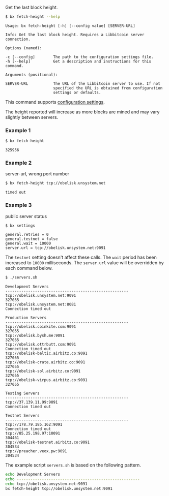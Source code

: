 Get the last block height.
```sh
$ bx fetch-height --help
```
```
Usage: bx fetch-height [-h] [--config value] [SERVER-URL]

Info: Get the last block height. Requires a Libbitcoin server connection.

Options (named):

-c [--config]        The path to the configuration settings file.
-h [--help]          Get a description and instructions for this command.

Arguments (positional):

SERVER-URL           The URL of the Libbitcoin server to use. If not
                     specified the URL is obtained from configuration
                     settings or defaults.
```
This command supports [configuration settings](Configuration-Settings).

The height reported will increase as more blocks are mined and may vary slightly between servers.
### Example 1
```sh
$ bx fetch-height
```
```
325956
```
### Example 2
server-url, wrong port number
```sh
$ bx fetch-height tcp://obelisk.unsystem.net
```
```
timed out
```
### Example 3
public server status
```sh
$ bx settings
```
```
general.retries = 0
general.testnet = false
general.wait = 10000
server.url = tcp://obelisk.unsystem.net:9091
```
The `testnet` setting doesn't affect these calls. The `wait` period has been increased to `10000` milliseconds. The `server.url` value will be overridden by each command below.
```sh
$ ./servers.sh
```
```
Development Servers
------------------------------------------------------
tcp://obelisk.unsystem.net:9091
327055
tcp://obelisk.unsystem.net:8081
Connection timed out

Production Servers
------------------------------------------------------
tcp://obelisk.coinkite.com:9091
327055
tcp://obelisk.bysh.me:9091
327055
tcp://obelisk.ottrbutt.com:9091
Connection timed out
tcp://obelisk-baltic.airbitz.co:9091
327055
tcp://obelisk-crate.airbitz.co:9091
327055
tcp://obelisk-sol.airbitz.co:9091
327055
tcp://obelisk-virpus.airbitz.co:9091
327055

Testing Servers
------------------------------------------------------
tcp://37.139.11.99:9091
Connection timed out

Testnet Servers
------------------------------------------------------
tcp://178.79.185.162:9091
Connection timed out
tcp://85.25.198.97:10091
304461
tcp://obelisk-testnet.airbitz.co:9091
304534
tcp://preacher.veox.pw:9091
304534
```
The example script `servers.sh` is based on the following pattern.
```sh
echo Development Servers
echo ------------------------------------------------------
echo tcp://obelisk.unsystem.net:9091
bx fetch-height tcp://obelisk.unsystem.net:9091
```